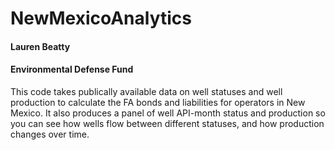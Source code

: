 # NewMexicoAnalytics
#### Lauren Beatty
#### Environmental Defense Fund

This code takes publically available data on well statuses and well production to calculate the FA bonds and liabilities for operators in New Mexico.  It also produces a panel of well API-month status and production so you can see how wells flow between different statuses, and how production changes over time.
